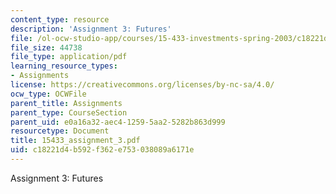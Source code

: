 ```yaml
---
content_type: resource
description: 'Assignment 3: Futures'
file: /ol-ocw-studio-app/courses/15-433-investments-spring-2003/c18221d4b592f362e753038089a6171e_15433_assignment_3.pdf
file_size: 44738
file_type: application/pdf
learning_resource_types:
- Assignments
license: https://creativecommons.org/licenses/by-nc-sa/4.0/
ocw_type: OCWFile
parent_title: Assignments
parent_type: CourseSection
parent_uid: e0a16a32-aec4-1259-5aa2-5282b863d999
resourcetype: Document
title: 15433_assignment_3.pdf
uid: c18221d4-b592-f362-e753-038089a6171e
---
```

Assignment 3: Futures
